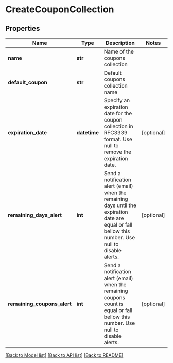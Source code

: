 # CreateCouponCollection

## Properties
Name | Type | Description | Notes
------------ | ------------- | ------------- | -------------
**name** | **str** | Name of the coupons collection | 
**default_coupon** | **str** | Default coupons collection name | 
**expiration_date** | **datetime** | Specify an expiration date for the coupon collection in RFC3339 format. Use null to remove the expiration date. | [optional] 
**remaining_days_alert** | **int** | Send a notification alert (email) when the remaining days until the expiration date are equal or fall bellow this number. Use null to disable alerts. | [optional] 
**remaining_coupons_alert** | **int** | Send a notification alert (email) when the remaining coupons count is equal or fall bellow this number. Use null to disable alerts. | [optional] 

[[Back to Model list]](../README.md#documentation-for-models) [[Back to API list]](../README.md#documentation-for-api-endpoints) [[Back to README]](../README.md)


